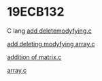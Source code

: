 # 19ECB132
C lang
[add deletemodyfying.c](https://github.com/Rokkampuneeth/19ECB132/blob/main/ADDING%2CDELETING%2CMODIFYING%2CANELEMENTINSINGLELINKEDLIST.C)

[add deleting modyfying array.c](https://github.com/Rokkampuneeth/19ECB132/blob/main/ADDING%2CDELETING%2CMODIFYINGANELEMENTINARRAY.c)

[addition of matrix.c](https://github.com/Rokkampuneeth/19ECB132/blob/main/addition%20of%20matrix.c)

[array.c](https://github.com/Rokkampuneeth/19ECB132/blob/main/array%201.c)
